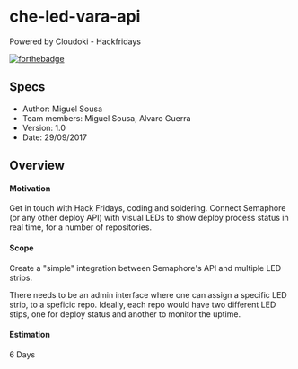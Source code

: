 # che-led-vara-api
Powered by Cloudoki - Hackfridays


[![forthebadge](https://forthebadge.com/images/badges/powered-by-electricity.svg)](https://forthebadge.com)

## Specs
- Author: Miguel Sousa
- Team members: Miguel Sousa, Alvaro Guerra
- Version: 1.0
- Date: 29/09/2017

## Overview
#### Motivation
Get in touch with Hack Fridays, coding and soldering.
Connect Semaphore (or any other deploy API) with visual LEDs to show deploy process status in real time, for a number of repositories.

#### Scope
Create a "simple" integration between Semaphore's API and multiple LED strips.

There needs to be an admin interface where one can assign a specific LED strip, to a speficic repo. Ideally, each repo would have two different LED stips, one for deploy status and another to monitor the uptime.

#### Estimation
6 Days
